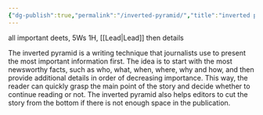 ```yaml
---
{"dg-publish":true,"permalink":"/inverted-pyramid/","title":"inverted pyramid","tags":["journalism"],"created":"2023-04-20","updated":""}
---
```


all important deets, 5Ws 1H, [[Lead\|Lead]] 
then details 

The inverted pyramid is a writing technique that journalists use to present the most important information first. The idea is to start with the most newsworthy facts, such as who, what, when, where, why and how, and then provide additional details in order of decreasing importance. This way, the reader can quickly grasp the main point of the story and decide whether to continue reading or not. The inverted pyramid also helps editors to cut the story from the bottom if there is not enough space in the publication.